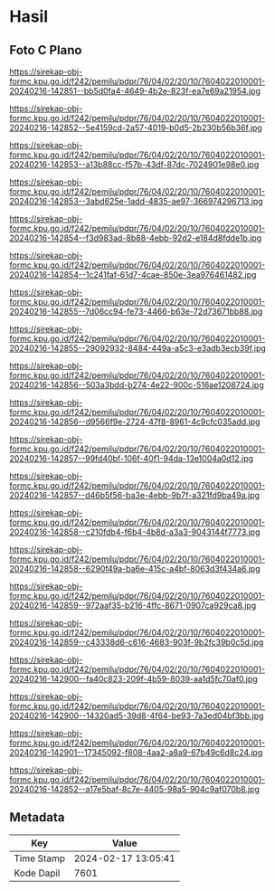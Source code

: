 # Hasil

## Foto C Plano

https://sirekap-obj-formc.kpu.go.id/f242/pemilu/pdpr/76/04/02/20/10/7604022010001-20240216-142851--bb5d0fa4-4649-4b2e-823f-ea7e69a21954.jpg

https://sirekap-obj-formc.kpu.go.id/f242/pemilu/pdpr/76/04/02/20/10/7604022010001-20240216-142852--5e4159cd-2a57-4019-b0d5-2b230b56b36f.jpg

https://sirekap-obj-formc.kpu.go.id/f242/pemilu/pdpr/76/04/02/20/10/7604022010001-20240216-142853--a13b88cc-f57b-43df-87dc-7024901e98e0.jpg

https://sirekap-obj-formc.kpu.go.id/f242/pemilu/pdpr/76/04/02/20/10/7604022010001-20240216-142853--3abd625e-1add-4835-ae97-366974296713.jpg

https://sirekap-obj-formc.kpu.go.id/f242/pemilu/pdpr/76/04/02/20/10/7604022010001-20240216-142854--f3d983ad-8b88-4ebb-92d2-e184d8fdde1b.jpg

https://sirekap-obj-formc.kpu.go.id/f242/pemilu/pdpr/76/04/02/20/10/7604022010001-20240216-142854--1c241faf-61d7-4cae-850e-3ea976461482.jpg

https://sirekap-obj-formc.kpu.go.id/f242/pemilu/pdpr/76/04/02/20/10/7604022010001-20240216-142855--7d06cc94-fe73-4466-b63e-72d73671bb88.jpg

https://sirekap-obj-formc.kpu.go.id/f242/pemilu/pdpr/76/04/02/20/10/7604022010001-20240216-142855--29092932-8484-449a-a5c3-e3adb3ecb39f.jpg

https://sirekap-obj-formc.kpu.go.id/f242/pemilu/pdpr/76/04/02/20/10/7604022010001-20240216-142856--503a3bdd-b274-4e22-900c-516ae1208724.jpg

https://sirekap-obj-formc.kpu.go.id/f242/pemilu/pdpr/76/04/02/20/10/7604022010001-20240216-142856--d9566f9e-2724-47f8-8961-4c9cfc035add.jpg

https://sirekap-obj-formc.kpu.go.id/f242/pemilu/pdpr/76/04/02/20/10/7604022010001-20240216-142857--99fd40bf-106f-40f1-94da-13e1004a0d12.jpg

https://sirekap-obj-formc.kpu.go.id/f242/pemilu/pdpr/76/04/02/20/10/7604022010001-20240216-142857--d46b5f56-ba3e-4ebb-9b7f-a321fd9ba49a.jpg

https://sirekap-obj-formc.kpu.go.id/f242/pemilu/pdpr/76/04/02/20/10/7604022010001-20240216-142858--c210fdb4-f6b4-4b8d-a3a3-9043144f7773.jpg

https://sirekap-obj-formc.kpu.go.id/f242/pemilu/pdpr/76/04/02/20/10/7604022010001-20240216-142858--6290f49a-ba6e-415c-a4bf-8063d3f434a6.jpg

https://sirekap-obj-formc.kpu.go.id/f242/pemilu/pdpr/76/04/02/20/10/7604022010001-20240216-142859--972aaf35-b216-4ffc-8671-0907ca929ca8.jpg

https://sirekap-obj-formc.kpu.go.id/f242/pemilu/pdpr/76/04/02/20/10/7604022010001-20240216-142859--c43338d6-c616-4683-903f-9b2fc39b0c5d.jpg

https://sirekap-obj-formc.kpu.go.id/f242/pemilu/pdpr/76/04/02/20/10/7604022010001-20240216-142900--fa40c823-209f-4b59-8039-aa1d5fc70af0.jpg

https://sirekap-obj-formc.kpu.go.id/f242/pemilu/pdpr/76/04/02/20/10/7604022010001-20240216-142900--14320ad5-39d8-4f64-be93-7a3ed04bf3bb.jpg

https://sirekap-obj-formc.kpu.go.id/f242/pemilu/pdpr/76/04/02/20/10/7604022010001-20240216-142901--17345092-f808-4aa2-a8a9-67b49c6d8c24.jpg

https://sirekap-obj-formc.kpu.go.id/f242/pemilu/pdpr/76/04/02/20/10/7604022010001-20240216-142852--a17e5baf-8c7e-4405-98a5-904c9af070b8.jpg


## Metadata

| Key        | Value               |
| ---------- | ------------------- |
| Time Stamp | 2024-02-17 13:05:41 |
| Kode Dapil | 7601                |



